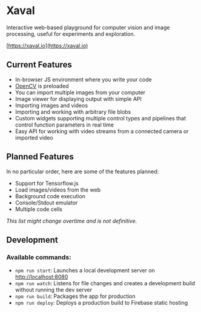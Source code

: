 # Xaval

Interactive web-based playground for computer vision and image processing, useful for experiments and exploration.

[https://xaval.io](https://xaval.io)

## Current Features

- In-browser JS environment where you write your code
- [OpenCV](https://docs.opencv.org/3.4.1/d5/d10/tutorial_js_root.html) is preloaded
- You can import multiple images from your computer
- Image viewer for displaying output with simple API
- Importing images and videos
- Importing and working with arbitrary file blobs
- Custom widgets supporting multiple control types and pipelines that control function parameters in real time
- Easy API for working with video streams from a connected camera or imported video

## Planned Features

In no particular order, here are some of the features planned:

- Support for Tensorflow.js
- Load images/videos from the web
- Background code execution
- Console/Stdout emulator
- Multiple code cells

*This list might change overtime and is not definitive.*

## Development

### Available commands:

- `npm run start`: Launches a local development server on [http://localhost:8080](http://localhost:8080)
- `npm run watch`: Listens for file changes and creates a development build without running the dev server
- `npm run build`: Packages the app for production
- `npm run deploy`: Deploys a production build to Firebase static hosting
